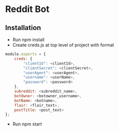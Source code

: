 # Reddit Bot

## Installation

* Run npm install
* Create creds.js at top level of project with format
```javascript
module.exports = {
    creds: {
        "clientId": <clientId>,
        "clientSecret": <clientSecret>,
        "userAgent": <userAgent>,
        "username": <userName>,
        "password": <password>
    },
    subreddit: <subreddit_name>,
    botOwner: <botowner_username>,
    botName: <botname>,
    flair: <flair_text>,
    postTitle: <post_text>
};
```
* Run npm start